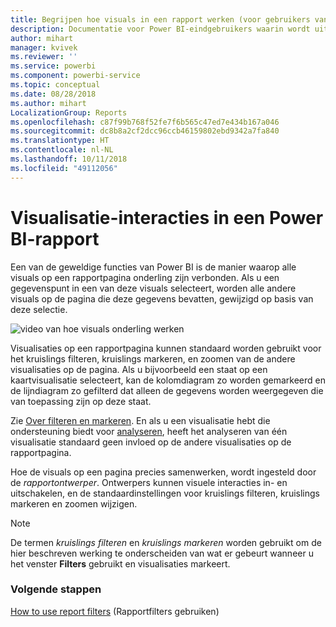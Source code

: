 ```yaml
---
title: Begrijpen hoe visuals in een rapport werken (voor gebruikers van rapporten)
description: Documentatie voor Power BI-eindgebruikers waarin wordt uitgelegd hoe visuals op een rapportpagina werken.
author: mihart
manager: kvivek
ms.reviewer: ''
ms.service: powerbi
ms.component: powerbi-service
ms.topic: conceptual
ms.date: 08/28/2018
ms.author: mihart
LocalizationGroup: Reports
ms.openlocfilehash: c87f99b768f52fe7f6b565c47ed7e434b167a046
ms.sourcegitcommit: dc8b8a2cf2dcc96ccb46159802ebd9342a7fa840
ms.translationtype: HT
ms.contentlocale: nl-NL
ms.lasthandoff: 10/11/2018
ms.locfileid: "49112056"
---
```

# <a name="visualization-interactions-in-a-power-bi-report"></a>Visualisatie-interacties in een Power BI-rapport
Een van de geweldige functies van Power BI is de manier waarop alle visuals op een rapportpagina onderling zijn verbonden. Als u een gegevenspunt in een van deze visuals selecteert, worden alle andere visuals op de pagina die deze gegevens bevatten, gewijzigd op basis van deze selectie. 

![video van hoe visuals onderling werken](media/end-user-interactions/interactions.gif)

Visualisaties op een rapportpagina kunnen standaard worden gebruikt voor het kruislings filteren, kruislings markeren, en zoomen van de andere visualisaties op de pagina. Als u bijvoorbeeld een staat op een kaartvisualisatie selecteert, kan de kolomdiagram zo worden gemarkeerd en de lijndiagram zo gefilterd dat alleen de gegevens worden weergegeven die van toepassing zijn op deze staat.

Zie [Over filteren en markeren](../power-bi-reports-filters-and-highlighting.md). En als u een visualisatie hebt die ondersteuning biedt voor [analyseren](../power-bi-visualization-drill-down.md), heeft het analyseren van één visualisatie standaard geen invloed op de andere visualisaties op de rapportpagina. 

Hoe de visuals op een pagina precies samenwerken, wordt ingesteld door de *rapportontwerper*. Ontwerpers kunnen visuele interacties in- en uitschakelen, en de standaardinstellingen voor kruislings filteren, kruislings markeren en zoomen wijzigen.
  
> [!NOTE]
> De termen *kruislings filteren* en *kruislings markeren* worden gebruikt om de hier beschreven werking te onderscheiden van wat er gebeurt wanneer u het venster **Filters** gebruikt en visualisaties markeert.  

### <a name="next-steps"></a>Volgende stappen
[How to use report filters](../power-bi-how-to-report-filter.md) (Rapportfilters gebruiken)
